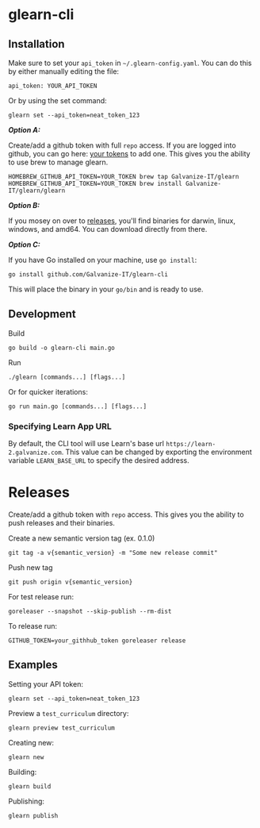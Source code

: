 # glearn-cli

## Installation

Make sure to set your `api_token` in `~/.glearn-config.yaml`. You can do this by either manually editing the file:
```
api_token: YOUR_API_TOKEN
```

Or by using the set command:
```
glearn set --api_token=neat_token_123
```

_**Option A:**_

Create/add a github token with full `repo` access. If you are logged into github, you can go here: [your tokens](https://github.com/settings/tokens) to add one. This gives you the ability to use brew to manage glearn.

```
HOMEBREW_GITHUB_API_TOKEN=YOUR_TOKEN brew tap Galvanize-IT/glearn
HOMEBREW_GITHUB_API_TOKEN=YOUR_TOKEN brew install Galvanize-IT/glearn/glearn
```

_**Option B:**_

If you mosey on over to [releases](https://github.com/Galvanize-IT/glearn-cli/releases), you'll find binaries for darwin, linux, windows, and amd64. You can download directly from there.

_**Option C:**_

If you have Go installed on your machine, use `go install`:

```
go install github.com/Galvanize-IT/glearn-cli
```

This will place the binary in your `go/bin` and is ready to use.

## Development
Build
```
go build -o glearn-cli main.go
```

Run
```
./glearn [commands...] [flags...]
```

Or for quicker iterations:
```
go run main.go [commands...] [flags...]
```

### Specifying Learn App URL

By default, the CLI tool will use Learn's base url `https://learn-2.galvanize.com`. This value can be changed by exporting the environment variable `LEARN_BASE_URL` to specify the desired address.

# Releases

Create/add a github token with `repo` access. This gives you the ability to push releases and their binaries.

Create a new semantic version tag (ex. 0.1.0)
```
git tag -a v{semantic_version} -m "Some new release commit"
```

Push new tag
```
git push origin v{semantic_version}
```

For test release run:
```
goreleaser --snapshot --skip-publish --rm-dist
```

To release run:
```
GITHUB_TOKEN=your_githhub_token goreleaser release
```

## Examples

Setting your API token:
```
glearn set --api_token=neat_token_123
```

Preview a `test_curriculum` directory:
```
glearn preview test_curriculum
```

Creating new:
```
glearn new
```

Building:
```
glearn build
```

Publishing:
```
glearn publish
```

